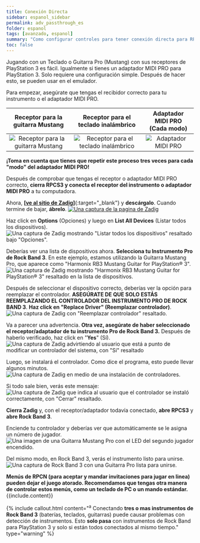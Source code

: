 ```yaml
---
title: Conexión Directa
sidebar: espanol_sidebar
permalink: adv_passthrough_es
folder: espanol
tags: [avanzado, espanol]
summary: "Como configurar controles para tener conexión directa para RPCS3."
toc: false
---
```


Jugando con un Teclado o Guitarra Pro (Mustang) con sus receptores de PlayStation 3 es fácil. Igualmente si tienes un adaptador MIDI PRO para PlayStation 3. Solo requiere una configuración simple. Después de hacer esto, se pueden usar en el emulador.

Para empezar, asegúrate que tengas el recibidor correcto para tu instrumento o el adaptador MIDI PRO.

| **Receptor para la<br>guitarra Mustang** | **Receptor para el<br>teclado inalámbrico** | **Adaptador MIDI PRO<br>(Cada modo)** |
|:------------------:|:---------------------:|:---------------------:|
| ![Receptor para la guitarra Mustang](https://rb3pc.milohax.org/images/btns/ctrls/ps3/recprotar.png "Receptor para la guitarra Mustang") | ![Receptor para el teclado inalámbrico](https://rb3pc.milohax.org/images/btns/ctrls/ps3/reckeys.png "Receptor para el teclado inalámbrico") | ![Adaptador MIDI PRO](https://rb3pc.milohax.org/images/btns/ctrls/ps3/recmpa.png "Adaptador MIDI PRO") |

**¡Toma en cuenta que tienes que repetir este proceso tres veces para cada "modo" del adaptador MIDI PRO!**

Después de comprobar que tengas el receptor o adaptador MIDI PRO correcto, **cierra RPCS3 y conecta el receptor del instrumento o adaptador MIDI PRO** a tu computadora.

Ahora, [**\[ve al sitio de Zadig\]**](https://zadig.akeo.ie/){:target="_blank"} y **descárgalo**. Cuando termine de bajar, **ábrelo**.
[![Una captura de la pagina de Zadig](https://rb3pc.milohax.org/images/pass/zadigdles.png)](https://zadig.akeo.ie/ "Bajar a Zadig")

Haz click en **Options** (Opciones) y luego en **List All Devices** (Listar todos los dispositivos).  
![Una captura de Zadig mostrando "Listar todos los dispositivos" resaltado bajo "Opciones".](https://rb3pc.milohax.org/images/pass/zadiglistall.png "Zadig: Opciones: Listar todos los dispositivos")

Deberías ver una lista de dispositivos ahora. **Selecciona tu Instrumento Pro de Rock Band 3**. En este ejemplo, estamos utilizando la Guitarra Mustang Pro, que aparece como "Harmonix RB3 Mustang Guitar for PlayStation® 3".  
![Una captura de Zadig mostrando "Harmonix RB3 Mustang Guitar for PlayStation® 3" resaltado en la lista de dispositivos.](https://rb3pc.milohax.org/images/pass/zadigsel.png "Zadig: Harmonix RB3 Mustang Guitar for PlayStation® 3")

Después de seleccionar el dispositivo correcto, deberías ver la opción para reemplazar el controlador. **ASEGÚRATE DE QUE SOLO ESTÁS REEMPLAZANDO EL CONTROLADOR DEL INSTRUMENTO PRO DE ROCK BAND 3**. **Haz click en "Replace Driver" (Reemplazar controlador)**.  
![Una captura de Zadig con "Reemplazar controlador" resaltado.](https://rb3pc.milohax.org/images/pass/zadigreplace.png "Zadig: Reemplazar controlador")

Va a parecer una advertencia. **Otra vez, asegúrate de haber seleccionado el receptor/adaptador de tu instrumento Pro de Rock Band 3.** Después de haberlo verificado, haz click en "**Yes**" (Sí).  
![Una captura de Zadig advirtiendo al usuario que está a punto de modificar un controlador del sistema, con "Sí" resaltado](https://rb3pc.milohax.org/images/pass/zadigreplace.png "Zadig: Advertencia - Controlador del sistema")

Luego, se instalará el controlador. Como dice el programa, esto puede llevar algunos minutos.  
![Una captura de Zadig en medio de una instalación de controladores.](https://rb3pc.milohax.org/images/pass/zadigprogress.png "Zadig: Instalando controlador...")

Si todo sale bien, verás este mensaje:  
![Una captura de Zadig que indica al usuario que el controlador se instaló correctamente, con "Cerrar" resaltado.](https://rb3pc.milohax.org/images/pass/zadigdone.png "Zadig: Éxito")

**Cierra Zadig** y, con el receptor/adaptador todavía conectado, **abre RPCS3** y **abre Rock Band 3**.

Enciende tu controlador y deberías ver que automáticamente se le asigna un número de jugador.
![Una imagen de una Guitarra Mustang Pro con el LED del segundo jugador encendido.](https://rb3pc.milohax.org/images/pass/protaron.png "Guitarra Mustang Pro de Fender: Jugador 2")

Del mismo modo, en Rock Band 3, verás el instrumento listo para unirse.  
![Una captura de Rock Band 3 con una Guitarra Pro lista para unirse.](https://rb3pc.milohax.org/images/pass/rb3player.png "Rock Band 3: Guitarra Pro lista para unirse")

<div markdown="span" class="alert alert-info" role="alert"><i class="fa fa-info-circle"></i> <b>Menús de RPCN (para aceptar y mandar invitaciones para jugar en linea) pueden dejar el juego atorado. Recomendamos que tengas otra manera de controlar estos menús, como un teclado de PC o un mando estándar.</b> {{include.content}}</div>

{% include callout.html content="<sup>a</sup> Conectando **tres o mas instrumentos de Rock Band 3** (baterías, teclados, guitarras) puede causar problemas con detección de instrumentos. Esto **solo pasa** con instrumentos de Rock Band para PlayStation 3 y solo si están todos conectados al mismo tiempo." type="warning" %} 